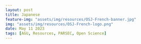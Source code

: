 ```yaml
---
layout: post
title: Japanese
feature-img: "assets/img/resources/OSJ-French-banner.jpg"
img: "assets/img/resources/OSJ-French-logo.png"
date: May 11 2023
tags: [AGU, Resources, PARSEC, Open Science]
---
```




<!--  commented out until the Japanese versions are ready
---
layout: post
title: It might be the title
feature-img: "assets/img/pexels/sora-sagano-8sOZJ8JF0S8-unsplash.jpg"
img: "assets/img/resources/Logo - OS Japanese v2.png"
date: May 23 2023
tags: [AGU, Resources, PARSEC, Open Science]
---

<!--  commented out until the Japanese versions are ready
# オープンサイエンスの旅の第一歩を踏み出そう！

オープンサイエンスに関する知識や経験は人それぞれで異なるでしょう。しかしすべての研究者に共通して言えるのは、研究プロセスや研究成果物をよりオープンに広く共有することで、科学の知見を誰もが利用できるようになり、、共同研究・共同作業や、科学的知識・業績を生み出し、、成果の評価、そして科学コミュニケーションの促進につながるということです。オープンサイエンスへの旅を始めようとしている**研究者**や**研究チーム**のために、私たちは以下のチェックリストとガイドラインを用意しました。

## 研究者の方へ
– 以下にあげた資料を活用すれば、あなたの研究がより他の人々から**認知**されやすくなり、あなたの研究活動や関連情報がより「見える化」(**可視化**)されるとともに、いろいろな人から見つけてもらいやすくなる(**発見可能**)でしょう。
## 自分の研究チームまたは研究室
– 以下の資料は「ガイダンス」であり、あなたとあなたの研究チームが**オープンな共同作業**を進めるために役立つものです。
## オープンサイエンスの実践を進める旅の第一歩を踏み出そう


### 1. あなたの「デジタルプレゼンス」(Digital Presence)

#### あなたの研究と、データ、ソフトウェア、機関などとの関係を明確にしましょう！

あなたは研究者として、デジタル環境の中で自分がどのように見えるか、様々な情報を作成、管理しているでしょう。あなたの活動に関するデジタルな関連情報（プロフィール）を管理することで、「デジタルプレゼンス」をよりよいものにすることができます。これにより、あなたの研究や科学的貢献の認知度を高め、将来の共同研究者やパートナー候補とのつながりが生まれ、あなたの研究が利用された場合には、それがあなたの評価にもつながります。私たちはこれを「あなたのデジタルプレゼンス」と呼んでいます。

[あなたのデジタルプレゼンス](https://doi.org/10.5281/zenodo.7944747)を管理してよりよくするために、チェックリストをご活用ください。


### 2. データのドキュメンテーションと引用のチェックリスト

#### あなたの研究の裏付けとなるデータを”Data Availability Statement”とともに共有し、参考文献リストの中で引用しましょう。
 
あなたが研究のために作成したデータは、過去からの科学の記録、実績の蓄積へ加えられるべき、貴重な学術的貢献です。計画的なデータの作成、管理、記録、保存は、あなたのデータの共有および貢献が評価され学術貢献として認められるために、とても重要です。

[データのドキュメンテーションと引用のチェックリスト](https://doi.org/10.5281/zenodo.7944764)を活用して、あなたのデータ管理と共有方法が、評価や可視化などにつながるようにしましょう。 


### 3. ソフトウェアのドキュメンテーションと引用のチェックリスト

#### あなたの研究に利用したソフトウェアを”Data Availability Statement”とともに共有し、参考文献リストの中で適切に引用しましょう。

あなたが研究のために開発したソフトウェアは、過去からの科学の記録、実績の蓄積に加えられるべき貴重な学術的貢献です。計画的なソフトウェアのバージョンコントロール、管理、記録、保存は、あなたのソフトウェアが評価され、学術貢献と認められるために、とても重要です。

[ソフトウェアのドキュメンテーションと引用のチェックリスト](https://doi.org/10.5281/zenodo.7944760)を活用して、あなたのソフトウェア管理と共有方法を、より評価され、貢献が認められるようにしていきましょう。


<!--  commented out until the Japanese versions are ready 
## Discover steps for your team to take as they move towards working openly

### 4. Open Science Practices for Teams

#### _Prepare Your Team for Open Science._

Help your lab or research team take the initial steps towards Open Science by developing and incorporating Open Science practices in your research workflow. Improve your team’s data and software management practices and learn preservation best practices. 

Use these guidelines: [Open Science Practices for Teams](https://doi.org/10.5281/zenodo.7402075)

### 5. Open Science Resources and Guidance for Teams

#### _Equip Your Team for Open Science._

Practicing transparency and openness allows research teams and collaborators to work together efficiently and effectively, enhancing the research workflow. Open Science practices can help teams to work together smoothly, even when they’re not in the same room. Ensure your team has access to common resources and guidelines that support collaboration, transparency, and openness.

Use these guidelines: [Open Science Resources and Guidance for Teams](https://doi.org/10.5281/zenodo.7402270)


### 6. Digital Objects Open Science Checklist for Teams

#### _Develop a Team Preservation Process._

Developing a preservation plan for your research team will help ensure your research is always documented, data is backed up, and results are reproducible, even as the team changes. Use this checklist to ensure all digital objects created or used by the team are fully documented, preserved for the long-term, and made openly accessible to the team.

Use these guidelines: [Digital Objects Open Science Checklist for Teams](https://doi.org/10.5281/zenodo.7402540)
end coment -->
<!--  commented out until the Japanese versions are ready
## これらの資料は、PARSECプロジェクトチームによって開発されました。
![image](https://user-images.githubusercontent.com/113625013/206821607-d5ad3f16-cc73-44fe-87c3-9df3ea68fe38.png)

### 画像クレジット
ロゴ(リソースページ)およびバナー(このページ): 写真：Finn Hackshaw on Unsplash, Unsplashライセンスによる

### 関連情報
AGUによるオープンサイエンスへの取り組みについては、[ホームページ](https://www.agu.org/open-science)をご覧ください。

[メーリングリストに登録](https://forms.monday.com/forms/b4284b3ea07f6e4d801f03451d5f7ac4?r=use1)して、AGUのオープンサイエンスへの取り組みに関する情報を受信できます（不定期）。


### 助成金情報
この研究は、「自然保護区が社会経済に及ぼす影響の多国融合研究を通じた新たなデータ共有・再利用手法の構築（PARSEC）」プロジェクトの一部であり、ベルモント・フォーラムより、[全米科学財団（NSF、Grant 1929464）](https://www.nsf.gov/awardsearch/showAward?AWD_ID=1929464&HistoricalAwards=false)、[フランス国立研究機構 （ANR）](https://anr.fr/Project-ANR-18-BELM-0002)、[ブラジル サンパウロ州研究財団（FAPESP）](https://bv.fapesp.br/pt/auxilios/104269/desenvolvimento-de-novas-ferramentas-para-o-compartilhamento-e-reuso-de-dados-atraves-de-pesquisa-tr/)、[日本科学技術振興機構（JST）](https://doi.org/10.52926/JPMJBF1802)を通じた資金提供を受けています。
